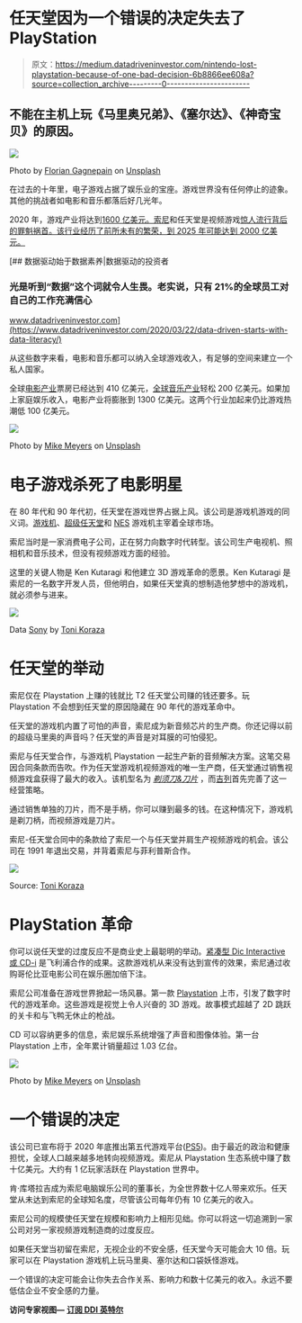 # 任天堂因为一个错误的决定失去了 PlayStation

> 原文：<https://medium.datadriveninvestor.com/nintendo-lost-playstation-because-of-one-bad-decision-6b8866ee608a?source=collection_archive---------0----------------------->

## 不能在主机上玩《马里奥兄弟》、《塞尔达》、《神奇宝贝》的原因。

![](img/7822d1c92b1d96cd266d324a749f8e1a.png)

Photo by [Florian Gagnepain](https://unsplash.com/@florian_gagnepain?utm_source=medium&utm_medium=referral) on [Unsplash](https://unsplash.com?utm_source=medium&utm_medium=referral)

在过去的十年里，电子游戏占据了娱乐业的宝座。游戏世界没有任何停止的迹象。其他的挑战者如电影和音乐都落后好几光年。

2020 年，游戏产业将达到[1600 亿美元。索尼](https://newzoo.com/insights/articles/newzoo-games-market-numbers-revenues-and-audience-2020-2023/)和任天堂是视频游戏[惊人流行背后的罪魁祸首。该行业经历了前所未有的繁荣，到 2025 年可能达到 2000 亿美元。](https://www.ejinsight.com/eji/article/id/2280405/20191022-video-game-industry-silently-taking-over-entertainment-world)

[](https://www.datadriveninvestor.com/2020/03/22/data-driven-starts-with-data-literacy/) [## 数据驱动始于数据素养|数据驱动的投资者

### 光是听到“数据”这个词就令人生畏。老实说，只有 21%的全球员工对自己的工作充满信心

www.datadriveninvestor.com](https://www.datadriveninvestor.com/2020/03/22/data-driven-starts-with-data-literacy/) 

从这些数字来看，电影和音乐都可以纳入全球游戏收入，有足够的空间来建立一个私人国家。

全球[电影产业](https://en.wikipedia.org/wiki/Film_industry)票房已经达到 410 亿美元，[全球音乐产业](https://www.musicbusinessworldwide.com/the-global-recorded-music-industry-generated-over-20bn-last-year-but-streaming-growth-slowed/)轻松 200 亿美元。如果加上家庭娱乐收入，电影产业将膨胀到 1300 亿美元。这两个行业加起来仍比游戏热潮低 100 亿美元。

![](img/342754715df158a2de3521b86335199f.png)

Photo by [Mike Meyers](https://unsplash.com/@mike_meyers?utm_source=medium&utm_medium=referral) on [Unsplash](https://unsplash.com?utm_source=medium&utm_medium=referral)

# 电子游戏杀死了电影明星

在 80 年代和 90 年代初，任天堂在游戏世界占据上风。该公司是游戏机游戏的同义词。[游戏机](https://www.nintendo.co.uk/Corporate/Nintendo-History/Game-Boy/Game-Boy-627031.html)、[超级任天堂](https://en.wikipedia.org/wiki/Super_Nintendo_Entertainment_System)和 [NES](https://en.wikipedia.org/wiki/Nintendo_Entertainment_System) 游戏机主宰着全球市场。

索尼当时是一家消费电子公司，正在努力向数字时代转型。该公司生产电视机、照相机和音乐技术，但没有视频游戏方面的经验。

这里的关键人物是 Ken Kutaragi 和他建立 3D 游戏革命的愿景。Ken Kutaragi 是索尼的一名数字开发人员，但他明白，如果任天堂真的想制造他梦想中的游戏机，就必须参与进来。

![](img/02ffb4c2c354131ea0fd4f7e56ec84c7.png)

Data [Sony](https://www.sony.net/SonyInfo/IR/library/presen/er/pdf/18q4_sonypre.pdf) by [Toni Koraza](https://medium.com/u/8f3c320ada07?source=post_page-----6b8866ee608a--------------------------------)

# 任天堂的举动

索尼仅在 Playstation 上赚的钱就比 T2 任天堂公司赚的钱还要多。玩 Playstation 不会想到任天堂的原因隐藏在 90 年代的游戏革命中。

任天堂的游戏机内置了可怕的声音，索尼成为新音频芯片的生产商。你还记得以前的超级马里奥的声音吗？任天堂的声音是对耳膜的可怕侵犯。

索尼与任天堂合作，与游戏机 Playstation 一起生产新的音频解决方案。这笔交易因合同条款而告吹。作为任天堂游戏机视频游戏的唯一生产商，任天堂通过销售视频游戏盒获得了最大的收入。该机型名为 [*剃须刀&刀片*](https://www.investopedia.com/terms/r/razor-razorblademodel.asp) ，而[吉列](https://gillette.com/)首先完善了这一经营策略。

通过销售单独的刀片，而不是手柄，你可以赚到最多的钱。在这种情况下，游戏机是剃刀柄，而视频游戏是刀片。

索尼-任天堂合同中的条款给了索尼一个与任天堂并肩生产视频游戏的机会。该公司在 1991 年退出交易，并背着索尼与菲利普斯合作。

![](img/c08c60020672fb196e3ee4fc2c5513b7.png)

Source: [Toni Koraza](https://medium.com/u/8f3c320ada07?source=post_page-----6b8866ee608a--------------------------------)

# PlayStation 革命

你可以说任天堂的过度反应不是商业史上最聪明的举动。[紧凑型 Dic Interactive 或 CD-i](https://en.wikipedia.org/wiki/CD-i) 是飞利浦合作的成果。这款游戏机从来没有达到宣传的效果，索尼通过收购哥伦比亚电影公司在娱乐圈加倍下注。

索尼公司准备在游戏世界掀起一场风暴。第一款 [Playstation](https://en.wikipedia.org/wiki/PlayStation_(console)) 上市，引发了数字时代的游戏革命。这些游戏是视觉上令人兴奋的 3D 游戏。故事模式超越了 2D 跳跃的关卡和与飞鸭无休止的枪战。

CD 可以容纳更多的信息，索尼娱乐系统增强了声音和图像体验。第一台 Playstation 上市，全年累计销量超过 1.03 亿台。

![](img/d2556296f1de6f7c2d7ae97ed6f782ed.png)

Photo by [Mike Meyers](https://unsplash.com/@mike_meyers?utm_source=medium&utm_medium=referral) on [Unsplash](https://unsplash.com?utm_source=medium&utm_medium=referral)

# 一个错误的决定

该公司已宣布将于 2020 年底推出第五代游戏平台([PS5](https://www.playstation.com/en-us/ps5/))。由于最近的政治和健康担忧，全球人口越来越多地转向视频游戏。索尼从 Playstation 生态系统中赚了数十亿美元。大约有 1 亿玩家活跃在 Playstation 世界中。

肯·库塔拉吉成为索尼电脑娱乐公司的董事长，为全世界数十亿人带来欢乐。任天堂从未达到索尼的全球知名度，尽管该公司每年仍有 10 亿美元的收入。

索尼公司的规模使任天堂在规模和影响力上相形见绌。你可以将这一切追溯到一家公司对另一家视频游戏制造商的过度反应。

如果任天堂当初留在索尼，无视企业的不安全感，任天堂今天可能会大 10 倍。玩家可以在 Playstation 游戏机上玩马里奥、塞尔达和口袋妖怪游戏。

一个错误的决定可能会让你失去合作关系、影响力和数十亿美元的收入。永远不要低估企业不安全感的力量。

**访问专家视图—** [**订阅 DDI 英特尔**](https://datadriveninvestor.com/ddi-intel)